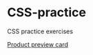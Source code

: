 # CSS-practice
CSS practice exercises

<a href="https://dannisenson.github.io/CSS-practice/product-preview-card-component-main/index.html">Product preview card</a>
